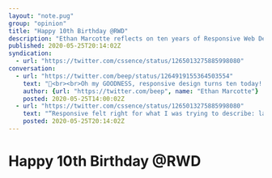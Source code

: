 ```yaml
---
layout: "note.pug"
group: "opinion"
title: "Happy 10th Birthday @RWD"
description: "Ethan Marcotte reflects on ten years of Responsive Web Design."
published: 2020-05-25T20:14:02Z
syndication:
  - url: "https://twitter.com/cssence/status/1265013275885998080"
conversation:
  - url: "https://twitter.com/beep/status/1264919155364503554"
    text: "🦊<br><br>Oh my GOODNESS, responsive design turns ten today! Here’s how it happened, and who helped *make* it happen:<br>[ethanmarcotte.com/wrote/responsive-design-at-10/](https://ethanmarcotte.com/wrote/responsive-design-at-10/)"
    author: {url: "https://twitter.com/beep", name: "Ethan Marcotte"}
    posted: 2020-05-25T14:00:02Z
  - url: "https://twitter.com/cssence/status/1265013275885998080"
    text: "“Responsive felt right for what I was trying to describe: layouts that would just know the best way to fit on a user’s screen.” Thank you [@beep](https://twitter.com/beep) for changing the web’s course. Learning about RWD at my first ever web conference was pivotal for my career.<br>[cssence.com/2012/aneventapart-seattle](/2012/aneventapart-seattle)"
    posted: 2020-05-25T20:14:02Z
---
```


# Happy 10th Birthday @RWD
